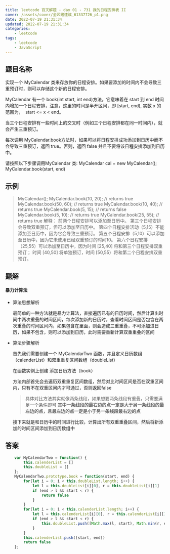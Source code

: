 ```yaml
---
title: leetcode 百天解题 - day 01 - 731 我的日程安排表 II
cover: /assets/cover/全図鑑達成_61337726_p1.png
date: 2022-07-19 21:31:34
updated: 2022-07-19 21:31:34
categories:
    - leetcode
tags:
    - leetcode
    - JavaScript
---
```


## 题目名称

实现一个 MyCalendar 类来存放你的日程安排。如果要添加的时间内不会导致三重预订时，则可以存储这个新的日程安排。

MyCalendar 有一个 book(int start, int end)方法。它意味着在 start 到 end 时间内增加一个日程安排，注意，这里的时间是半开区间，即 [start, end), 实数 x 的范围为，  start <= x < end。

当三个日程安排有一些时间上的交叉时（例如三个日程安排都在同一时间内），就会产生三重预订。

每次调用 MyCalendar.book方法时，如果可以将日程安排成功添加到日历中而不会导致三重预订，返回 true。否则，返回 false 并且不要将该日程安排添加到日历中。

请按照以下步骤调用MyCalendar 类: MyCalendar cal = new MyCalendar(); MyCalendar.book(start, end)

## 示例

>MyCalendar();
MyCalendar.book(10, 20); // returns true
MyCalendar.book(50, 60); // returns true
MyCalendar.book(10, 40); // returns true
MyCalendar.book(5, 15); // returns false
MyCalendar.book(5, 10); // returns true
MyCalendar.book(25, 55); // returns true
解释： 
前两个日程安排可以添加至日历中。 第三个日程安排会导致双重预订，但可以添加至日历中。
第四个日程安排活动（5,15）不能添加至日历中，因为它会导致三重预订。
第五个日程安排（5,10）可以添加至日历中，因为它未使用已经双重预订的时间10。
第六个日程安排（25,55）可以添加至日历中，因为时间 [25,40] 将和第三个日程安排双重预订；
时间 [40,50] 将单独预订，时间 [50,55）将和第二个日程安排双重预订。

## 题解

#### 暴力计算法

* 算法思想解析

    最简单的一种方法就是暴力计算法，直接遍历已有的日历时间，然后计算出时间中两次重叠的时间区间，每次添加新的日历时，查看时间区间是否包含在两次重叠的时间区间内，如果包含在里面，则会造成三重重叠，不可添加进日历，如果不包含，则可以添加到日历，此时需要重新计算双重重叠的区间

* 算法步骤解析

    首先我们需要创建一个 MyCalendarTwo 函数，并且定义日历数组（calenderList）和双重重复区间数组（doubleList）

    在函数实例上创建 添加日历方法（book）

    方法内部首先会去遍历双重重复区间数组，然后对比时间区间是否在双重区间内，只有不在双重区间内才可通过，否则返回false

    > 具体对比方法其实就像两条线段，如果想要两条线段有重叠，只需要满足一个条件即可 **其中一条线段的最右边的点一定是大于另一条线段的最左边的点，且最左边的点一定是小于另一条线段最右边的点**

    接下来就是和日历中的时间进行比较，计算出所有双重重叠区间，然后将新添加的时间区间添加到日历数组中

## 答案

~~~js
    var MyCalendarTwo = function() {
        this.calenderList = []
        this.doubleList = []
    };
    MyCalendarTwo.prototype.book = function(start, end) {
        for(let i = 0; i < this.doubleList.length; i++) {
            let l = this.doubleList[i][0], r = this.doubleList[i][1]
            if (end > l && start < r) {
                return false
            }
        }
        for(let i = 0; i < this.calenderList.length; i++) {
            let l = this.calenderList[i][0], r = this.calenderList[i][1]
            if (end > l && start < r) {
                this.doubleList.push([Math.max(l, start), Math.min(r, end)])
            }
        }
        this.calenderList.push([start, end])
        return false
    };
~~~